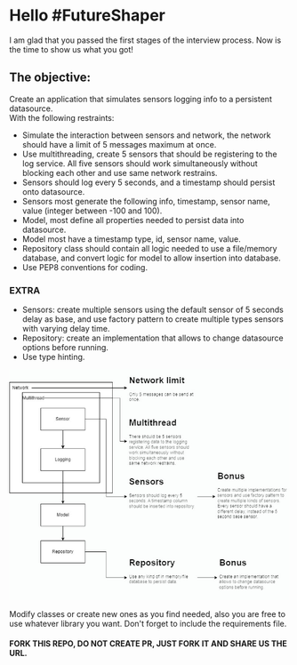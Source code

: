 # Hello #FutureShaper
I am glad that you passed the first stages of the interview process. Now is the time to show us what you got!

## The objective: 
Create an application that simulates sensors logging info to a persistent datasource.
<br>With the following restraints:
- Simulate the interaction between sensors and network, the network should have a limit of 5 messages maximum at once.
- Use multithreading, create 5 sensors that should be registering to the log service. All five sensors should work 
simultaneously without blocking each other and use same network restrains.
- Sensors should log every 5 seconds, and a timestamp should persist onto datasource.
- Sensors most generate the following info, timestamp, sensor name, value (integer between -100 and 100).
- Model, most define all properties needed to persist data into datasource.
- Model most have a timestamp type, id, sensor name, value.
- Repository class should contain all logic needed to use a file/memory database, and convert logic for model to allow 
insertion into database.
- Use PEP8 conventions for coding.

### EXTRA
- Sensors: create multiple sensors using the default sensor of 5 seconds delay as base, 
and use factory pattern to create multiple types sensors with varying delay time.
- Repository: create an implementation that allows to change datasource options before running.
- Use type hinting.

![Diagram solution](multithread_assesment.jpg)

Modify classes or create new ones as you find needed, also you are free to use whatever library you want.
Don't forget to include the requirements file.

#### FORK THIS REPO, DO NOT CREATE PR, JUST FORK IT AND SHARE US THE URL.
